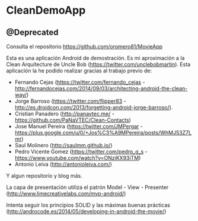 # CleanDemoApp
## @Deprecated  
Consulta el repositorio https://github.com/oromero81/MovieApp

Esta es una aplicación Android de demostración. Es mi aproximación a la Clean Arquitecture de Uncle Bob (https://twitter.com/unclebobmartin).
Esta aplicación la he podido realizar gracias al trabajo previo de:
* Fernando Cejas (https://twitter.com/fernando_cejas - http://fernandocejas.com/2014/09/03/architecting-android-the-clean-way/) 
* Jorge Barroso (https://twitter.com/flipper83 - http://es.droidcon.com/2013/forgetting-android-jorge-barroso/). 
* Cristian Panadero (http://panavtec.me/ - https://github.com/PaNaVTEC/Clean-Contacts)
* Jose Manuel Pereira (https://twitter.com/JMPergar - https://plus.google.com/u/0/+Jos%C3%A9MPereira/posts/WhMJ53Z7Lmr)
* Saul Molinero (http://saulmm.github.io/)
* Pedro Vicente Gomez (https://twitter.com/pedro_g_s - https://www.youtube.com/watch?v=ONziKX93iTM)
* Antonio Leiva (http://antonioleiva.com/)

Y algun repositorio y blog más.

La capa de presentación utiliza el patrón Model - View - Presenter (http://www.limecreativelabs.com/mvp-android/)

Intenta seguir los principios SOLID y las máximas buenas prácticas (http://androcode.es/2014/05/developing-in-android-the-movie/)
